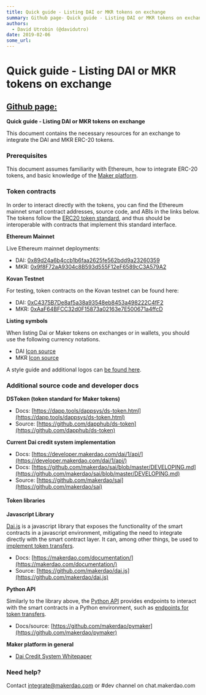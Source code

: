 ```yaml
---
title: Quick guide - Listing DAI or MKR tokens on exchange
summary: Github page- Quick guide - Listing DAI or MKR tokens on exchange This document contains the necessary resources for an exchange to integrate the DAI and MKR ERC-20 tokens.Prerequisites This document assumes familiarity with Ethereum, how to integrate ERC-20 tokens, and basic knowledge of the Maker platform.Token contracts In order to interact directly with the tokens, you can find the Ethereum mainnet smart contract addresses, source code, and ABIs in the links below. The tokens follow the ERC20
authors:
  - David Utrobin (@davidutro)
date: 2019-02-06
some_url: 
---
```


# Quick guide - Listing DAI or MKR tokens on exchange


## [Github page:](https://github.com/makerdao/developerguides/blob/master/exchanges/exchanges-guide-01/exchanges-guide-01.md)
**Quick guide - Listing DAI or MKR tokens on exchange**

This document contains the necessary resources for an exchange to integrate the DAI and MKR ERC-20 tokens.


### **Prerequisites**

This document assumes familiarity with Ethereum, how to integrate ERC-20 tokens, and basic knowledge of the [Maker platform](https://www.makerdao.com/).


### **Token contracts**

In order to interact directly with the tokens, you can find the Ethereum mainnet smart contract addresses, source code, and ABIs in the links below. The tokens follow the [ERC20 token standard](https://github.com/ethereum/EIPs/blob/master/EIPS/eip-20.md), and thus should be interoperable with contracts that implement this standard interface.

**Ethereum Mainnet**

Live Ethereum mainnet deployments:



*   DAI:      [0x89d24a6b4ccb1b6faa2625fe562bdd9a23260359](https://etherscan.io/address/0x89d24a6b4ccb1b6faa2625fe562bdd9a23260359#code)
*   MKR:    [0x9f8F72aA9304c8B593d555F12eF6589cC3A579A2](https://etherscan.io/address/0x9f8f72aa9304c8b593d555f12ef6589cc3a579a2#code)

**Kovan Testnet**

For testing, token contracts on the Kovan testnet can be found here:



*   DAI:      [0xC4375B7De8af5a38a93548eb8453a498222C4fF2](https://kovan.etherscan.io/address/0xC4375B7De8af5a38a93548eb8453a498222C4fF2#code)
*   MKR:    [0xAaF64BFCC32d0F15873a02163e7E500671a4ffcD](https://kovan.etherscan.io/address/0xaaf64bfcc32d0f15873a02163e7e500671a4ffcd#code)

**Listing symbols**

When listing Dai or Maker tokens on exchanges or in wallets, you should use the following currency notations.



*   DAI      [Icon source](https://github.com/makerdao/Overview-of-MakerDAO-design/tree/master/DAI)
*   MKR    [Icon source](https://github.com/makerdao/Overview-of-MakerDAO-design/tree/master/MKR)

A style guide and additional logos can [be found here](https://github.com/makerdao/Overview-of-MakerDAO-design#style-guide).


### **Additional source code and developer docs**

**DSToken (token standard for Maker tokens)**



*   Docs: [https://dapp.tools/dappsys/ds-token.html](https://dapp.tools/dappsys/ds-token.html)
*   Source: [https://github.com/dapphub/ds-token](https://github.com/dapphub/ds-token)

**Current Dai credit system implementation**



*   Docs: [https://developer.makerdao.com/dai/1/api/](https://developer.makerdao.com/dai/1/api/)
*   Docs: [https://github.com/makerdao/sai/blob/master/DEVELOPING.md](https://github.com/makerdao/sai/blob/master/DEVELOPING.md)
*   Source: [https://github.com/makerdao/sai](https://github.com/makerdao/sai)


#### **Token libraries**

**Javascript Library**

[Dai.js](https://makerdao.com/documentation/) is a javascript library that exposes the functionality of the smart contracts in a javascript environment, mitigating the need to integrate directly with the smart contract layer. It can, among other things, be used to [implement token transfers](https://github.com/makerdao/dai.js#usage).



*   Docs: [https://makerdao.com/documentation/](https://makerdao.com/documentation/)
*   Source: [https://github.com/makerdao/dai.js](https://github.com/makerdao/dai.js)

**Python API**

Similarly to the library above, the [Python API](https://github.com/makerdao/pymaker) provides endpoints to interact with the smart contracts in a Python environment, such as [endpoints for token transfers](https://github.com/makerdao/pymaker#token-transfer).



*   Docs/source: [https://github.com/makerdao/pymaker](https://github.com/makerdao/pymaker)

**Maker platform in general**



*   [Dai Credit System Whitepaper](https://makerdao.com/whitepaper/)


### **Need help?**

Contact [integrate@makerdao.com](mailto:integrate@makerdao.com) or #dev channel on chat.makerdao.com